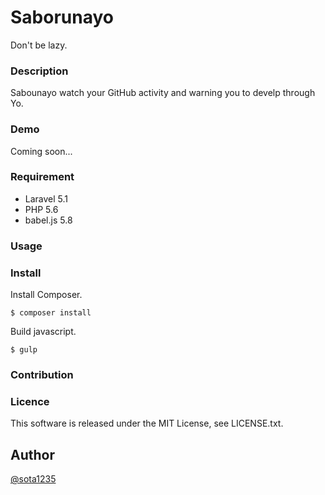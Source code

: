 Saborunayo
====

Don't be lazy.

### Description

Sabounayo watch your GitHub activity and warning you to develp through Yo.

### Demo

Coming soon...

### Requirement

- Laravel 5.1
- PHP 5.6
- babel.js 5.8

### Usage

### Install

Install Composer.

```
$ composer install
```

Build javascript.

```
$ gulp
```

### Contribution

### Licence

This software is released under the MIT License, see LICENSE.txt.

## Author

[@sota1235](https://github.com/sota1235)

